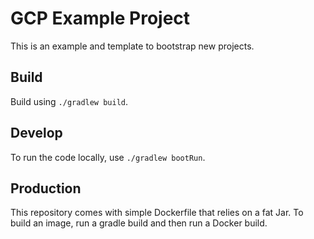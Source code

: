 # GCP Example Project
This is an example and template to bootstrap new projects.

## Build
Build using `./gradlew build`.

## Develop
To run the code locally, use `./gradlew bootRun`.

## Production
This repository comes with simple Dockerfile that relies on a fat Jar. To build an image, run a gradle build and then run a Docker build.